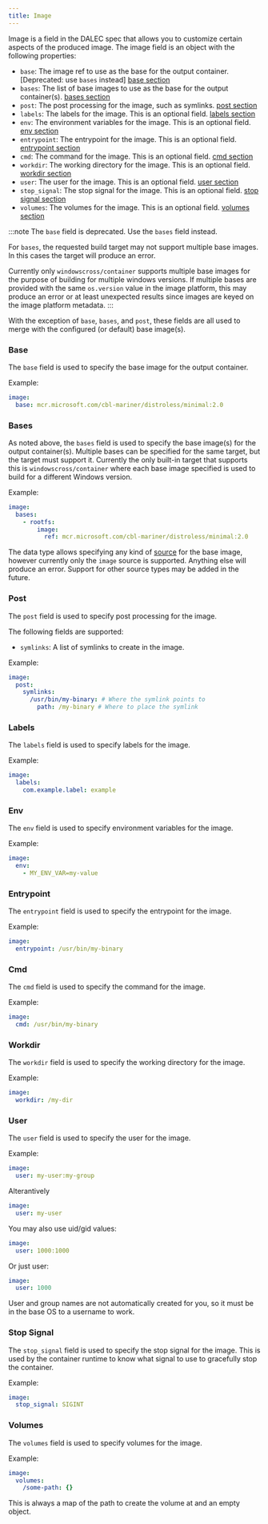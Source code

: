 ```yaml
---
title: Image
---
```


Image is a field in the DALEC spec that allows you to customize certain aspects
of the produced image. The image field is an object with the following properties:

- `base`: The image ref to use as the base for the output container. [Deprecated: use `bases` instead] [base section](#base)
- `bases`: The list of base images to use as the base for the output container(s). [bases section](#bases)
- `post`: The post processing for the image, such as symlinks. [post section](#post)
- `labels`: The labels for the image. This is an optional field. [labels section](#labels)
- `env`: The environment variables for the image. This is an optional field. [env section](#env)
- `entrypoint`: The entrypoint for the image. This is an optional field. [entrypoint section](#entrypoint)
- `cmd`: The command for the image. This is an optional field. [cmd section](#cmd)
- `workdir`: The working directory for the image. This is an optional field. [workdir section](#workdir)
- `user`: The user for the image. This is an optional field. [user section](#user)
- `stop_signal`: The stop signal for the image. This is an optional field. [stop signal section](#stop-signal)
- `volumes`: The volumes for the image. This is an optional field. [volumes section](#volumes)


:::note
The `base` field is deprecated. Use the `bases` field instead.

For `bases`, the requested build target may not support multiple base images.
In this cases the target will produce an error.

Currently only `windowscross/container` supports multiple base images for the
purpose of building for multiple windows versions.
If multiple bases are provided with the same `os.version` value in the image
platform, this may produce an error or at least unexpected results since images
are keyed on the image platform metadata.
:::

With the exception of `base`, `bases`, and `post`, these fields are all used to
merge with the configured (or default) base image(s).

### Base

The `base` field is used to specify the base image for the output container.

Example:

```yaml
image:
  base: mcr.microsoft.com/cbl-mariner/distroless/minimal:2.0
```


### Bases

As noted above, the `bases` field is used to specify the base image(s) for the
output container(s).
Multiple bases can be specified for the same target, but the target must support
it.
Currently the only built-in target that supports this is `windowscross/container`
where each base image specified is used to build for a different Windows version.


Example:

```yaml
image:
  bases:
    - rootfs:
        image:
          ref: mcr.microsoft.com/cbl-mariner/distroless/minimal:2.0
```

The data type allows specifying any kind of [source](sources.md) for the base image,
however currently only the `image` source is supported. Anything else will produce
an error.
Support for other source types may be added in the future.

### Post

The `post` field is used to specify post processing for the image.

The following fields are supported:

- `symlinks`: A list of symlinks to create in the image.

Example:

```yaml
image:
  post:
    symlinks:
      /usr/bin/my-binary: # Where the symlink points to
        path: /my-binary # Where to place the symlink 
```

### Labels

The `labels` field is used to specify labels for the image.

Example:

```yaml
image:
  labels:
    com.example.label: example
```

### Env

The `env` field is used to specify environment variables for the image.

Example:

```yaml
image:
  env:
    - MY_ENV_VAR=my-value
```

### Entrypoint

The `entrypoint` field is used to specify the entrypoint for the image.

Example:

```yaml
image:
  entrypoint: /usr/bin/my-binary
```

### Cmd

The `cmd` field is used to specify the command for the image.

Example:

```yaml
image:
  cmd: /usr/bin/my-binary
```

### Workdir

The `workdir` field is used to specify the working directory for the image.

Example:

```yaml
image:
  workdir: /my-dir
```

### User

The `user` field is used to specify the user for the image.

Example:

```yaml
image:
  user: my-user:my-group
```

Alterantively

```yaml
image:
  user: my-user
```

You may also use uid/gid values:

```yaml
image:
  user: 1000:1000
```

Or just user:

```yaml
image:
  user: 1000
```

User and group names are not automatically created for you, so it must be in
the base OS to a username to work.

### Stop Signal

The `stop_signal` field is used to specify the stop signal for the image.
This is used by the container runtime to know what signal to use to gracefully
stop the container.

Example:

```yaml
image:
  stop_signal: SIGINT
```

### Volumes

The `volumes` field is used to specify volumes for the image.

Example:

```yaml
image:
  volumes:
    /some-path: {}
```

This is always a map of the path to create the volume at and an empty object.

